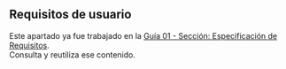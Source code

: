 ## Requisitos de usuario

Este apartado ya fue trabajado en la 
[Guía 01 - Sección: Especificación de Requisitos](../guide01/requisitos/requisitos-usuarios.md#requisitos-usuarios).  
Consulta y reutiliza ese contenido.
